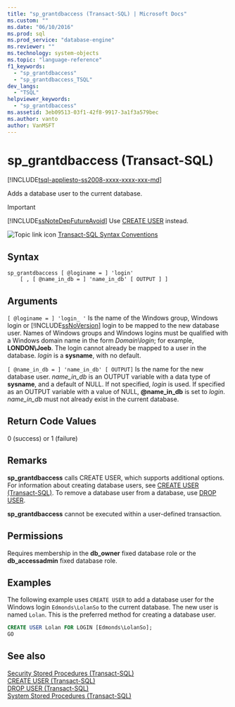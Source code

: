 ```yaml
---
title: "sp_grantdbaccess (Transact-SQL) | Microsoft Docs"
ms.custom: ""
ms.date: "06/10/2016"
ms.prod: sql
ms.prod_service: "database-engine"
ms.reviewer: ""
ms.technology: system-objects
ms.topic: "language-reference"
f1_keywords: 
  - "sp_grantdbaccess"
  - "sp_grantdbaccess_TSQL"
dev_langs: 
  - "TSQL"
helpviewer_keywords: 
  - "sp_grantdbaccess"
ms.assetid: 3eb09513-03f1-42f8-9917-3a1f3a579bec
ms.author: vanto
author: VanMSFT
---
```

# sp_grantdbaccess (Transact-SQL)

[!INCLUDE[tsql-appliesto-ss2008-xxxx-xxxx-xxx-md](../../includes/tsql-appliesto-ss2008-xxxx-xxxx-xxx-md.md)]

  Adds a database user to the current database.  
  
> [!IMPORTANT]  
>  [!INCLUDE[ssNoteDepFutureAvoid](../../includes/ssnotedepfutureavoid-md.md)] Use [CREATE USER](../../t-sql/statements/create-user-transact-sql.md) instead.  
  
 ![Topic link icon](../../database-engine/configure-windows/media/topic-link.gif "Topic link icon") [Transact-SQL Syntax Conventions](../../t-sql/language-elements/transact-sql-syntax-conventions-transact-sql.md)  
  
## Syntax  
  
```  
sp_grantdbaccess [ @loginame = ] 'login'  
    [ , [ @name_in_db = ] 'name_in_db' [ OUTPUT ] ]  
```  
  
## Arguments  
`[ @loginame = ] 'login_ '`
 Is the name of the Windows group, Windows login or [!INCLUDE[ssNoVersion](../../includes/ssnoversion-md.md)] login to be mapped to the new database user. Names of Windows groups and Windows logins must be qualified with a Windows domain name in the form *Domain*\\*login*; for example, **LONDON\Joeb**. The login cannot already be mapped to a user in the database. *login* is a **sysname**, with no default.  
  
``[ @name_in_db = ] 'name_in_db' [ OUTPUT]``
 Is the name for the new database user. *name_in_db* is an OUTPUT variable with a data type of **sysname**, and a default of NULL. If not specified, *login* is used. If specified as an OUTPUT variable with a value of NULL, **\@name_in_db** is set to *login*. *name_in_db* must not already exist in the current database.  
  
## Return Code Values  
 0 (success) or 1 (failure)  
  
## Remarks  
 **sp_grantdbaccess** calls CREATE USER, which supports additional options. For information about creating database users, see [CREATE USER &#40;Transact-SQL&#41;](../../t-sql/statements/create-user-transact-sql.md). To remove a database user from a database, use [DROP USER](../../t-sql/statements/drop-user-transact-sql.md).  
  
 **sp_grantdbaccess** cannot be executed within a user-defined transaction.  
  
## Permissions  
 Requires membership in the **db_owner** fixed database role or the **db_accessadmin** fixed database role.  
  
## Examples  
 The following example uses `CREATE USER` to add a database user for the Windows login `Edmonds\LolanSo` to the current database. The new user is named `Lolan`. This is the preferred method for creating a database user.  
  
```sql
CREATE USER Lolan FOR LOGIN [Edmonds\LolanSo];  
GO  
```  
  
## See also  
 [Security Stored Procedures &#40;Transact-SQL&#41;](../../relational-databases/system-stored-procedures/security-stored-procedures-transact-sql.md)   
 [CREATE USER &#40;Transact-SQL&#41;](../../t-sql/statements/create-user-transact-sql.md)   
 [DROP USER &#40;Transact-SQL&#41;](../../t-sql/statements/drop-user-transact-sql.md)   
 [System Stored Procedures &#40;Transact-SQL&#41;](../../relational-databases/system-stored-procedures/system-stored-procedures-transact-sql.md)  
  
  
